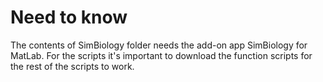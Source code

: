 # Need to know
The contents of SimBiology folder needs the add-on app SimBiology for MatLab. 
For the scripts it's important to download the function scripts for the rest of the scripts to work.
